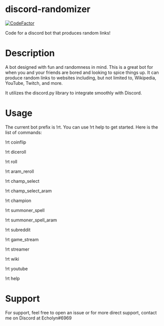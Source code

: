 # discord-randomizer
[![CodeFactor](https://www.codefactor.io/repository/github/trottinger/discord-randomizer/badge/dev)](https://www.codefactor.io/repository/github/trottinger/discord-randomizer/overview/dev)

Code for a discord bot that produces random links!

# Description
A bot designed with fun and randomness in mind. This is a great bot for when you and your friends are bored and looking to spice things up. It can produce random links to websites including, but not limited to, Wikipedia, YouTube, Twitch, and more.

It utilizes the discord.py library to integrate smoothly with Discord.

# Usage
The current bot prefix is !rt. You can use !rt help to get started. Here is the list of commands:

  !rt coinflip              
  
  !rt diceroll              
  
  !rt roll                  
  
  !rt aram_reroll           
  
  !rt champ_select          
  
  !rt champ_select_aram     
  
  !rt champion              
  
  !rt summoner_spell        
  
  !rt summoner_spell_aram   
  
  !rt subreddit             

  !rt game_stream <game>    
  
  !rt streamer              

  !rt wiki                  

  !rt youtube               

  !rt help                  
  
# Support
For support, feel free to open an issue or for more direct support, contact me on Discord at Echolyn#6969
